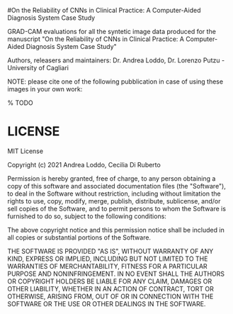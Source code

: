 #On the Reliability of CNNs in Clinical Practice: A Computer-Aided Diagnosis System Case Study

GRAD-CAM evaluations for all the syntetic image data produced for the manuscript 
"On the Reliability of CNNs in Clinical Practice: A Computer-Aided Diagnosis System Case Study"

Authors, releasers and maintainers: Dr. Andrea Loddo, Dr. Lorenzo Putzu - University of Cagliari

NOTE: please cite one of the following pubblication in case of using these images in your own work:

% TODO

# LICENSE
MIT License

Copyright (c) 2021 Andrea Loddo, Cecilia Di Ruberto

Permission is hereby granted, free of charge, to any person obtaining a copy of this software and associated documentation files (the "Software"), to deal in the Software without restriction, including without limitation the rights to use, copy, modify, merge, publish, distribute, sublicense, and/or sell copies of the Software, and to permit persons to whom the Software is furnished to do so, subject to the following conditions:

The above copyright notice and this permission notice shall be included in all copies or substantial portions of the Software.

THE SOFTWARE IS PROVIDED "AS IS", WITHOUT WARRANTY OF ANY KIND, EXPRESS OR IMPLIED, INCLUDING BUT NOT LIMITED TO THE WARRANTIES OF MERCHANTABILITY, FITNESS FOR A PARTICULAR PURPOSE AND NONINFRINGEMENT. IN NO EVENT SHALL THE AUTHORS OR COPYRIGHT HOLDERS BE LIABLE FOR ANY CLAIM, DAMAGES OR OTHER LIABILITY, WHETHER IN AN ACTION OF CONTRACT, TORT OR OTHERWISE, ARISING FROM, OUT OF OR IN CONNECTION WITH THE SOFTWARE OR THE USE OR OTHER DEALINGS IN THE SOFTWARE.
